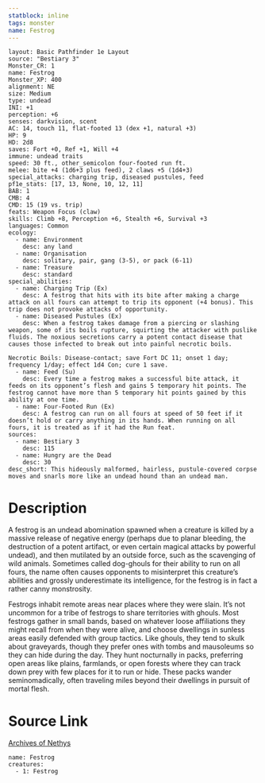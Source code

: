 ```yaml
---
statblock: inline
tags: monster
name: Festrog
---
```

```statblock
layout: Basic Pathfinder 1e Layout
source: "Bestiary 3"
Monster_CR: 1
name: Festrog
Monster_XP: 400
alignment: NE
size: Medium
type: undead
INI: +1
perception: +6
senses: darkvision, scent
AC: 14, touch 11, flat-footed 13 (dex +1, natural +3)
HP: 9
HD: 2d8
saves: Fort +0, Ref +1, Will +4
immune: undead traits
speed: 30 ft., other_semicolon four-footed run ft.
melee: bite +4 (1d6+3 plus feed), 2 claws +5 (1d4+3)
special_attacks: charging trip, diseased pustules, feed
pf1e_stats: [17, 13, None, 10, 12, 11]
BAB: 1
CMB: 4
CMD: 15 (19 vs. trip)
feats: Weapon Focus (claw)
skills: Climb +8, Perception +6, Stealth +6, Survival +3
languages: Common
ecology:
  - name: Environment
    desc: any land
  - name: Organisation
    desc: solitary, pair, gang (3-5), or pack (6-11)
  - name: Treasure
    desc: standard
special_abilities:
  - name: Charging Trip (Ex)
    desc: A festrog that hits with its bite after making a charge attack on all fours can attempt to trip its opponent (+4 bonus). This trip does not provoke attacks of opportunity.
  - name: Diseased Pustules (Ex)
    desc: When a festrog takes damage from a piercing or slashing weapon, some of its boils rupture, squirting the attacker with puslike fluids. The noxious secretions carry a potent contact disease that causes those infected to break out into painful necrotic boils.

Necrotic Boils: Disease-contact; save Fort DC 11; onset 1 day; frequency 1/day; effect 1d4 Con; cure 1 save.
  - name: Feed (Su)
    desc: Every time a festrog makes a successful bite attack, it feeds on its opponent’s flesh and gains 5 temporary hit points. The festrog cannot have more than 5 temporary hit points gained by this ability at one time.
  - name: Four-Footed Run (Ex)
    desc: A festrog can run on all fours at speed of 50 feet if it doesn’t hold or carry anything in its hands. When running on all fours, it is treated as if it had the Run feat.
sources:
  - name: Bestiary 3
    desc: 115
  - name: Hungry are the Dead
    desc: 30
desc_short: This hideously malformed, hairless, pustule-covered corpse moves and snarls more like an undead hound than an undead man.
```
# Description
A festrog is an undead abomination spawned when a creature is killed by a massive release of negative energy (perhaps due to planar bleeding, the destruction of a potent artifact, or even certain magical attacks by powerful undead), and then mutilated by an outside force, such as the scavenging of wild animals. Sometimes called dog-ghouls for their ability to run on all fours, the name often causes opponents to misinterpret this creature’s abilities and grossly underestimate its intelligence, for the festrog is in fact a rather canny monstrosity.

Festrogs inhabit remote areas near places where they were slain. It’s not uncommon for a tribe of festrogs to share territories with ghouls. Most festrogs gather in small bands, based on whatever loose affiliations they might recall from when they were alive, and choose dwellings in sunless areas easily defended with group tactics. Like ghouls, they tend to skulk about graveyards, though they prefer ones with tombs and mausoleums so they can hide during the day. They hunt nocturnally in packs, preferring open areas like plains, farmlands, or open forests where they can track down prey with few places for it to run or hide. These packs wander seminomadically, often traveling miles beyond their dwellings in pursuit of mortal flesh.
# Source Link
[Archives of Nethys](https://aonprd.com/MonsterDisplay.aspx?ItemName=Festrog)
```encounter-table
name: Festrog
creatures:
  - 1: Festrog
```
